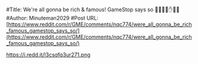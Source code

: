 #Title: We're all gonna be rich & famous! GameStop says so 🦍🚀🌑🍌✋💎🤚
#Author: Minuteman2029
#Post URL: [https://www.reddit.com/r/GME/comments/nqc774/were_all_gonna_be_rich_famous_gamestop_says_so/](https://www.reddit.com/r/GME/comments/nqc774/were_all_gonna_be_rich_famous_gamestop_says_so/)


https://i.redd.it/l3csqfq3ur271.png